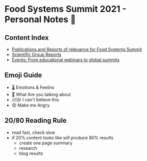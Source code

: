 # Food Systems Summit 2021 - Personal Notes 📖

## Content Index
- [Publications and Reports of relevance for Food Systems Summit](./pr/README.md)
- [Scientific Group Reports](./sg/README.md)
- [Events: From educational webinars to global summits](./events/README.md)

## Emoji Guide
- 🌡️ Emotions & Feelins
- 🤨  What Are you talking about
- 🙄|😒  I can't believe this
- 😡  Make me Angry

## 20/80 Reading Rule
- read fast, check slow
- if 20% content looks like will produce 80% results
  - create one page summary
  - research
  - blog results
